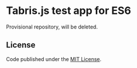 # Tabris.js test app for ES6

Provisional repository, will be deleted.

License
-------

Code published under the [MIT License](LICENSE).
